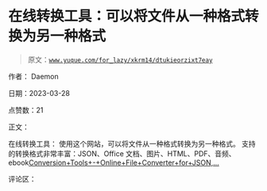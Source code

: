 # 在线转换工具：可以将文件从一种格式转换为另一种格式

> 原文：[`www.yuque.com/for_lazy/xkrm14/dtukieorzixt7eay`](https://www.yuque.com/for_lazy/xkrm14/dtukieorzixt7eay)

作者： Daemon

日期：2023-03-28

点赞数：21

正文：

在线转换工具： 使用这个网站，可以将文件从一种格式转换为另一种格式。 支持的转换格式非常丰富：JSON、Office 文档、图片、HTML、PDF、音频、ebook[Conversion+Tools+-+Online+File+Converter+for+JSON,...](https://conversiontools.io)

评论区：

